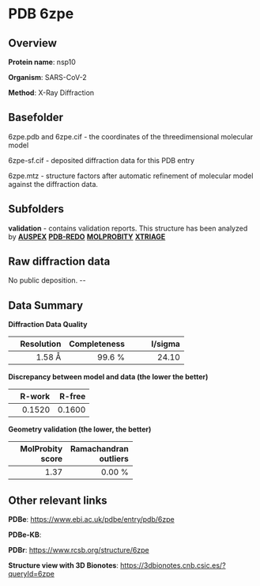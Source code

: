 # PDB 6zpe

## Overview

**Protein name**: nsp10

**Organism**: SARS-CoV-2

**Method**: X-Ray Diffraction



## Basefolder

6zpe.pdb and 6zpe.cif - the coordinates of the threedimensional molecular model

6zpe-sf.cif - deposited diffraction data for this PDB entry

6zpe.mtz - structure factors after automatic refinement of molecular model against the diffraction data.

## Subfolders





**validation** - contains validation reports. This structure has been analyzed by [**AUSPEX**](https://github.com/thorn-lab/coronavirus_structural_task_force/tree/master/pdb/nsp10/SARS-CoV-2/6zpe/validation/auspex) [**PDB-REDO**](https://github.com/thorn-lab/coronavirus_structural_task_force/tree/master/pdb/nsp10/SARS-CoV-2/6zpe/validation/pdb-redo) [**MOLPROBITY**](https://github.com/thorn-lab/coronavirus_structural_task_force/tree/master/pdb/nsp10/SARS-CoV-2/6zpe/validation/molprobity) [**XTRIAGE**](https://github.com/thorn-lab/coronavirus_structural_task_force/blob/master/pdb/nsp10/SARS-CoV-2/6zpe/validation/Xtriage_output.log)  



## Raw diffraction data

No public deposition. --<br> 

## Data Summary
**Diffraction Data Quality**

|   | Resolution | Completeness| I/sigma |
|---|-------------:|----------------:|--------------:|
|   |1.58 Å|99.6  %|<img width=50/>24.10|

**Discrepancy between model and data (the lower the better)**

|   | **R-work**| **R-free**   
|---|-------------:|----------------:|           
||  0.1520|  0.1600|

**Geometry validation (the lower, the better)**

|   |**MolProbity<br>score**| **Ramachandran<br>outliers** 
|---|-------------:|----------------:|
||  1.37|  0.00 %|

 

 



## Other relevant links 
**PDBe**:  https://www.ebi.ac.uk/pdbe/entry/pdb/6zpe

**PDBe-KB**:  
 
**PDBr**: https://www.rcsb.org/structure/6zpe 

**Structure view with 3D Bionotes**: https://3dbionotes.cnb.csic.es/?queryId=6zpe

